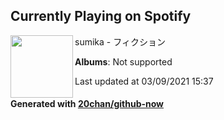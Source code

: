 ## Currently Playing on Spotify

[<img align="left" width="100" src="https://i.scdn.co/image/ab67616d0000b273afc77adee05a9b93078ac321">](https://open.spotify.com/album/3foRklHeA5lXq56ZsEbkfv)

sumika - フィクション

**Albums**: Not supported

Last updated at 03/09/2021 15:37

#### Generated with [20chan/github-now](https://github.com/20chan/github-now)


<!--
**20chan/20chan** is a ✨ _special_ ✨ repository because its `README.md` (this file) appears on your GitHub profile.

Here are some ideas to get you started:

- 🔭 I’m currently working on ...
- 🌱 I’m currently learning ...
- 👯 I’m looking to collaborate on ...
- 🤔 I’m looking for help with ...
- 💬 Ask me about ...
- 📫 How to reach me: ...
- 😄 Pronouns: ...
- ⚡ Fun fact: ...
-->
